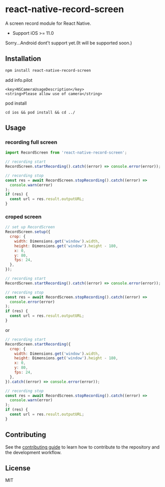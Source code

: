 # react-native-record-screen

A screen record module for React Native.

- Support iOS >= 11.0

Sorry...Android dont't support yet.(It will be supported soon.)

## Installation

```sh
npm install react-native-record-screen
```

add info.pilot

```
<key>NSCameraUsageDescription</key>
<string>Please allow use of camera</string>
```

pod install

```
cd ios && pod install && cd ../
```

## Usage

### recording full screen

```js
import RecordScreen from 'react-native-record-screen';

// recording start
RecordScreen.startRecording().catch((error) => console.error(error));

// recording stop
const res = await RecordScreen.stopRecording().catch((error) =>
  console.warn(error)
);
if (res) {
  const url = res.result.outputURL;
}
```

### croped screen

```js
// set up RecordScreen
RecordScreen.setup({
  crop: {
    width: Dimensions.get('window').width,
    height: Dimensions.get('window').height - 180,
    x: 0,
    y: 80,
    fps: 24,
  },
});

// recording start
RecordScreen.startRecording().catch((error) => console.error(error));

// recording stop
const res = await RecordScreen.stopRecording().catch((error) =>
  console.error(error)
);
if (res) {
  const url = res.result.outputURL;
}
```

or

```js
// recording start
RecordScreen.startRecording({
  crop: {
    width: Dimensions.get('window').width,
    height: Dimensions.get('window').height - 180,
    x: 0,
    y: 80,
    fps: 24,
  },
}).catch((error) => console.error(error));

// recording stop
const res = await RecordScreen.stopRecording().catch((error) =>
  console.warn(error)
);
if (res) {
  const url = res.result.outputURL;
}
```

## Contributing

See the [contributing guide](CONTRIBUTING.md) to learn how to contribute to the repository and the development workflow.

## License

MIT
